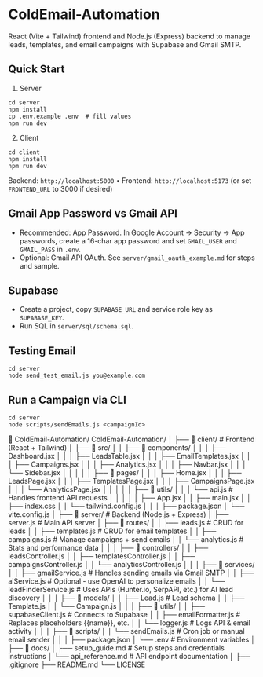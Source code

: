 # ColdEmail-Automation

React (Vite + Tailwind) frontend and Node.js (Express) backend to manage leads, templates, and email campaigns with Supabase and Gmail SMTP.

## Quick Start
1) Server
```
cd server
npm install
cp .env.example .env  # fill values
npm run dev
```
2) Client
```
cd client
npm install
npm run dev
```

Backend: `http://localhost:5000`  •  Frontend: `http://localhost:5173` (or set `FRONTEND_URL` to 3000 if desired)

## Gmail App Password vs Gmail API
- Recommended: App Password. In Google Account → Security → App passwords, create a 16-char app password and set `GMAIL_USER` and `GMAIL_PASS` in `.env`.
- Optional: Gmail API OAuth. See `server/gmail_oauth_example.md` for steps and sample.

## Supabase
- Create a project, copy `SUPABASE_URL` and service role key as `SUPABASE_KEY`.
- Run SQL in `server/sql/schema.sql`.

## Testing Email
```
cd server
node send_test_email.js you@example.com
```

## Run a Campaign via CLI
```
cd server
node scripts/sendEmails.js <campaignId>
```
📁 ColdEmail-Automation/
ColdEmail-Automation/
│
├── 📂 client/                        # Frontend (React + Tailwind)
│   ├── 📂 src/
│   │   ├── 📂 components/
│   │   │   ├── Dashboard.jsx
│   │   │   ├── LeadsTable.jsx
│   │   │   ├── EmailTemplates.jsx
│   │   │   ├── Campaigns.jsx
│   │   │   ├── Analytics.jsx
│   │   │   ├── Navbar.jsx
│   │   │   └── Sidebar.jsx
│   │   │
│   │   ├── 📂 pages/
│   │   │   ├── Home.jsx
│   │   │   ├── LeadsPage.jsx
│   │   │   ├── TemplatesPage.jsx
│   │   │   ├── CampaignsPage.jsx
│   │   │   └── AnalyticsPage.jsx
│   │   │
│   │   ├── 📂 utils/
│   │   │   └── api.js                # Handles frontend API requests
│   │   │
│   │   ├── App.jsx
│   │   ├── main.jsx
│   │   ├── index.css
│   │   └── tailwind.config.js
│   │
│   ├── package.json
│   └── vite.config.js
│
├── 📂 server/                        # Backend (Node.js + Express)
│   ├── server.js                     # Main API server
│   ├── 📂 routes/
│   │   ├── leads.js                  # CRUD for leads
│   │   ├── templates.js              # CRUD for email templates
│   │   ├── campaigns.js              # Manage campaigns + send emails
│   │   └── analytics.js              # Stats and performance data
│   │
│   ├── 📂 controllers/
│   │   ├── leadsController.js
│   │   ├── templatesController.js
│   │   ├── campaignsController.js
│   │   └── analyticsController.js
│   │
│   ├── 📂 services/
│   │   ├── gmailService.js           # Handles sending emails via Gmail SMTP
│   │   ├── aiService.js              # Optional - use OpenAI to personalize emails
│   │   └── leadFinderService.js      # Uses APIs (Hunter.io, SerpAPI, etc.) for AI lead discovery
│   │
│   ├── 📂 models/
│   │   ├── Lead.js                   # Lead schema
│   │   ├── Template.js
│   │   └── Campaign.js
│   │
│   ├── 📂 utils/
│   │   ├── supabaseClient.js         # Connects to Supabase
│   │   ├── emailFormatter.js         # Replaces placeholders {{name}}, etc.
│   │   └── logger.js                 # Logs API & email activity
│   │
│   ├── 📂 scripts/
│   │   └── sendEmails.js             # Cron job or manual email sender
│   │
│   ├── package.json
│   └── .env                          # Environment variables
│
├── 📂 docs/
│   ├── setup_guide.md                # Setup steps and credentials instructions
│   └── api_reference.md              # API endpoint documentation
│
├── .gitignore
├── README.md
└── LICENSE